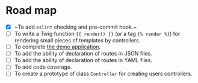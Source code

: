 Road map
==

- [x] ~To add `eslint` checking and pre-commit hook.~
- [ ] To write a Twig function `{{ render() }}` (or a tag `{% render %}`) for rendering small pieces of templates by controllers.
- [ ] To complete [the demo application](examples).
- [ ] To add the ability of declaration of routes in JSON files.
- [ ] To add the ability of declaration of routes in YAML files.
- [ ] To add code coverage.
- [ ] To create a prototype of class `Controller` for creating users controllers.
